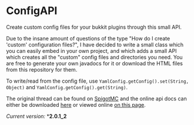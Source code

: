 # ConfigAPI
Create custom config files for your bukkit plugins through this small API.

Due to the insane amount of questions of the type "How do I create 'custom' configuration files?", I have decided to write a small class which you can easily embed in your own project, and which adds a small API which creates all the "custom" config files and directories you need. You are free to generate your own javadocs for it or download the HTML files from this repository for them.

To write/read from the config file, use ``YamlConfig.getConfig().set(String, Object)`` and ``YamlConfig.getConfig().get(String)``.

The original thread can be found on [SpigotMC](https://www.spigotmc.org/threads/api-multiple-configuration-files-and-directories.202492/) and the online api docs can either be downloaded [here](https://www.github.com/SparklingComet/ConfigAPI/tree/master/doc) or viewed online [on this page](https://SparklingComet.github.io/ConfigAPI/doc/).

*Current version:* ***2.0.1_2**
